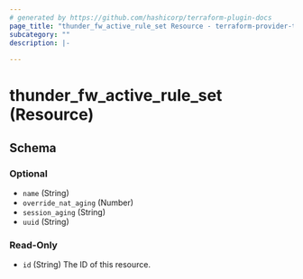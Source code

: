 ```yaml
---
# generated by https://github.com/hashicorp/terraform-plugin-docs
page_title: "thunder_fw_active_rule_set Resource - terraform-provider-thunder"
subcategory: ""
description: |-
  
---
```


# thunder_fw_active_rule_set (Resource)





<!-- schema generated by tfplugindocs -->
## Schema

### Optional

- `name` (String)
- `override_nat_aging` (Number)
- `session_aging` (String)
- `uuid` (String)

### Read-Only

- `id` (String) The ID of this resource.


